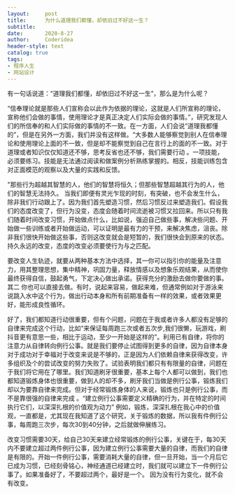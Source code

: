 ```yaml
---
layout:     post
title:      为什么道理我们都懂，却依旧过不好这一生？
subtitle:   
date:       2020-8-27
author:     Coderidea
header-style: text
catalog: true
tags:
- 程序人生
- 网站设计
--- 
```

<p>有一句话说道：“道理我们都懂，却依旧过不好这一生”，那么是为什么呢？</p>

<p>“信奉理论就是那些人们宣称会以此作为依据的理论，这就是人们所宣称的理论，宣称他们会做的事情，使用理论才是真正决定人们实际会做的事情。”，研究发现人们的所信奉的和人们实际做的事情的不一致。在一方面，人们会说“道理我都懂的”，但是在另外一方面，我们并没有这样做。“大多数人能够察觉到别人在信奉理论和使用理论上面的不一致，但是却不能察觉到自己在言行上的面的不一致。对于道理或者知识仅仅知道还不够，思考反省也还不够，我们需要行动 。一项技能，必须要练习。技能是无法通过阅读和做案例分析熟练掌握的。相反，技能训练包含对正面模范的观察以及大量的实践和反馈。</p>

<p>"那些行为超越其智慧的人，他们的智慧将恒久；但那些智慧超越其行为的人，他们的智慧无法持久。 当我们即便有灵光乍现的时刻，有突破，也不会发生什么，除非我们行动跟上了。因为我们首先塑造习惯，然后习惯反过来塑造我们。假设我们的态度改变了，但行为没变，态度会随着时间流逝被习惯又拉回来。所以只有我们随着时间改变习惯，开始做点什么，比如说，强迫自己做些事，解决些问题、开始做一些训练或者开始做运动，可以证明是最有力的干预，来解决焦虑，沮丧。除非我们很快开始做这些事，否则这改变就会是短暂的，我们很快会到原来的状态。持久永远的改变，态度的改变必须要使行为与之匹配。</p>

<p>要改变人生轨迹，就要从两种基本方法中选择，其一你可以指引你的能量及注意力，用其整理思想，集中精神，巩固力量，释放情感以及想象乐观结果，从而使你最终获得自信，鼓起勇气，下定决心做出承诺。获得充分的激励去做你要做的事。其二 你也可以直接去做。有时，说起来容易，做起来难，但通常例如对于游泳来说跳入水中这个行为，做出行动本身和所有前期准备有一样的效果，或者效果更好，能形成良性循环。</p>

<p>好了，我们都知道行动很重要，但有个问题，问题在于我或者许多人都没有足够的自律来完成这个行动，比如“来保证每周跑三次或者五次步,我们很懒，玩游戏，刷抖音更有意思一些，相比于运动，至少一开始是这样的”。利用已有自律，将你的注意力从自律转向例行公事。就是我们要停止试图得到更多的自律，因为自律本身对于成功对于幸福对于改变来说是不够的，正是因为人们依赖自律来获得改变，许多组织及个的尝试改变的努力失败了。试验表明我们都只有有限量的自律，问题在于我们将它用在了哪里。我们知道刷牙很重要，基本上每个人都可以做到，我们也都知道锻炼身体也很重要，做到人的却不多，刷牙我们当做是例行公事，锻炼我们却以为要靠自律来完成。但对于经常锻炼身体的人来说，锻炼也只是例行公事，而不是靠很强的自律来完成 。“建立例行公事需要定义精确的行为，并在特定的时间执行它们，以深深扎根的价值观为动力” 例如，锻炼，深深扎根在我心中的价值观，一直都是，尤其现在我知道了这个研究，关于锻炼的数据，所以我有件例行公事，每周跑三次步，每次30到40分钟，之后就做伸展练习。</p>

<p>改变习惯需要30天，给自己30天来建立经常锻炼的例行公事，关键在于，每30天内不要建立超过两件例行公事，因为建立例行公事需要大量的自律，而我们的自律是有限的。开始一件例行公事，需要消耗大量的自律，但一旦开始，当一个月后它已成为习惯，已经刻骨铭心，神经通道已经建立时，我们就可以建立下一件例行公事了。如果准备好了，不要超过两个，最好是一个。 因为没有行为变化，就不会有改变。</p>
